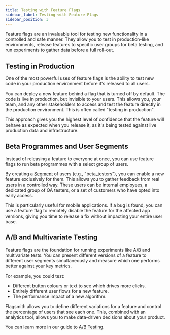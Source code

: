 ```yaml
---
title: Testing with Feature Flags
sidebar_label: Testing with Feature Flags
sidebar_position: 3
---
```


Feature flags are an invaluable tool for testing new functionality in a controlled and safe manner. They allow you to test in production-like environments, release features to specific user groups for beta testing, and run experiments to gather data before a full roll-out.

## Testing in Production

One of the most powerful uses of feature flags is the ability to test new code in your production environment before it's released to all users.

You can deploy a new feature behind a flag that is turned off by default. The code is live in production, but invisible to your users. This allows you, your team, and any other stakeholders to access and test the feature directly in the production environment. This is often called "testing in production".

This approach gives you the highest level of confidence that the feature will behave as expected when you release it, as it's being tested against live production data and infrastructure.

## Beta Programmes and User Segments

Instead of releasing a feature to everyone at once, you can use feature flags to run beta programmes with a select group of users.

By creating a [Segment](/flagsmith-concepts/segments) of users (e.g., "beta_testers"), you can enable a new feature exclusively for them. This allows you to gather feedback from real users in a controlled way. These users can be internal employees, a dedicated group of QA testers, or a set of customers who have opted into early access.

This is particularly useful for mobile applications. If a bug is found, you can use a feature flag to remotely disable the feature for the affected app versions, giving you time to release a fix without impacting your entire user base.

## A/B and Multivariate Testing

Feature flags are the foundation for running experiments like A/B and multivariate tests. You can present different versions of a feature to different user segments simultaneously and measure which one performs better against your key metrics.

For example, you could test:
- Different button colours or text to see which drives more clicks.
- Entirely different user flows for a new feature.
- The performance impact of a new algorithm.

Flagsmith allows you to define different variations for a feature and control the percentage of users that see each one. This, combined with an analytics tool, allows you to make data-driven decisions about your product.

You can learn more in our guide to [A/B Testing](/managing-flags/experimentation-ab-testing). 